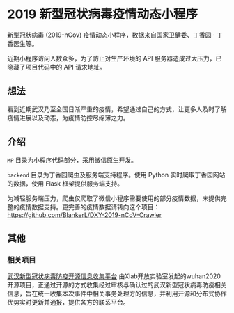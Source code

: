 # 2019 新型冠状病毒疫情动态小程序
新型冠状病毒 (2019-nCov) 疫情动态小程序，数据来自国家卫健委、丁香园 · 丁香医生等。

近期小程序访问人数众多，为了防止对生产环境的 API 服务器造成过大压力，已隐藏了项目代码中的 API 请求地址。

## 想法
看到近期武汉乃至全国日渐严重的疫情，希望通过自己的方式，让更多人及时了解疫情进展以及动态，为疫情防控尽绵薄之力。

## 介绍
`MP` 目录为小程序代码部分，采用微信原生开发。

`backend` 目录为丁香园爬虫及服务端支持程序。使用 Python 实时爬取丁香园网站的数据，使用
Flask 框架提供服务端支持。

为减轻服务端压力，爬虫仅爬取了微信小程序需要使用的部分疫情数据，未提供完整的疫情数据支持。更完善的疫情数据请转向这个项目：https://github.com/BlankerL/DXY-2019-nCoV-Crawler

## 其他
### 相关项目
[武汉新型冠状病毒防疫开源信息收集平台](https://github.com/wuhan2020) 由Xlab开放实验室发起的wuhan2020开源项目，正通过开源的方式收集经过审核与确认过的武汉新型冠状病毒防疫相关信息，旨在统一收集本次事件中相关事务处理方的信息，并利用开源和分布式协作优势实时更新并通报，提供各方的联系平台。
